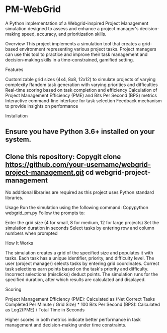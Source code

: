 # PM-WebGrid
A Python implementation of a Webgrid-inspired Project Management simulation designed to assess and enhance a project manager's decision-making speed, accuracy, and prioritization skills.

Overview
This project implements a simulation tool that creates a grid-based environment representing various project tasks. Project managers can use this tool to practice and improve their task management and decision-making skills in a time-constrained, gamified setting.

Features

Customizable grid sizes (4x4, 8x8, 12x12) to simulate projects of varying complexity
Random task generation with varying priorities and difficulties
Real-time scoring based on task completion and efficiency
Calculation of Project Management Efficiency (PME) and Bits Per Second (BPS) metrics
Interactive command-line interface for task selection
Feedback mechanism to provide insights on performance

Installation

Ensure you have Python 3.6+ installed on your system.
----
Clone this repository:
  Copygit clone https://github.com/your-username/webgrid-project-management.git
  cd webgrid-project-management
----
No additional libraries are required as this project uses Python standard libraries.

Usage
Run the simulation using the following command:
Copypython webgrid_pm.py
Follow the prompts to:

Enter the grid size (4 for small, 8 for medium, 12 for large projects)
Set the simulation duration in seconds
Select tasks by entering row and column numbers when prompted

How It Works

The simulation creates a grid of the specified size and populates it with tasks.
Each task has a unique identifier, priority, and difficulty level.
The user (project manager) selects tasks by entering grid coordinates.
Correct task selections earn points based on the task's priority and difficulty.
Incorrect selections (misclicks) deduct points.
The simulation runs for the specified duration, after which results are calculated and displayed.

Scoring

Project Management Efficiency (PME): Calculated as (Net Correct Tasks Completed Per Minute / Grid Size) * 100
Bits Per Second (BPS): Calculated as Log2(PME) / Total Time in Seconds

Higher scores in both metrics indicate better performance in task management and decision-making under time constraints.
